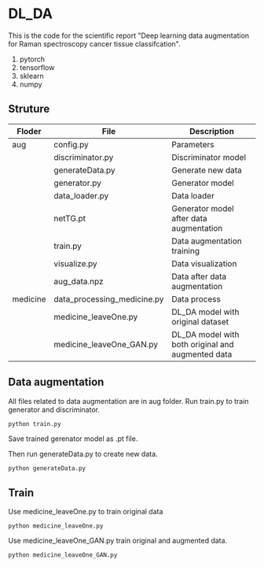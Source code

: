 # DL_DA

This is the code for the scientific report "Deep learning data augmentation for Raman spectroscopy cancer tissue classifcation".

1. pytorch
2. tensorflow
3. sklearn
4. numpy

## Struture

| Floder   | File                     | Description                                |
| -------- | --------------------------- | ------------------------------------ |
| aug      | config.py                   | Parameters                   |
|          | discriminator.py            | Discriminator model                           |
|          | generateData.py             | Generate new data                         |
|          | generator.py                | Generator model                          |
|          | data_loader.py              | Data loader                 |
|          | netTG.pt                    | Generator model after data augmentation      |
|          | train.py                    | Data augmentation training                    |
|          | visualize.py                | Data visualization  |
|          | aug_data.npz                | Data after data augmentation                         |
| medicine | data_processing_medicine.py | Data process       |
|          | medicine_leaveOne.py        | DL_DA model with original dataset  |
|          | medicine_leaveOne_GAN.py    | DL_DA model with both original and augmented data |

## Data augmentation

All files related to data augmentation are in aug folder. Run train.py to train generator and discriminator.

```python
python train.py
```

Save trained gerenator model as .pt file.

Then run generateData.py to create new data.

~~~
python generateData.py
~~~

## Train

Use medicine_leaveOne.py to train original data

```
python medicine_leaveOne.py
```

Use medicine_leaveOne_GAN.py train original and augmented data.

~~~
python medicine_leaveOne_GAN.py
~~~
